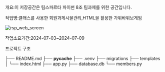 개요:이 저장공간은 팀스파르타 파이썬 8조 팀과제를 위한 공간입니다. 

작업명:클래스를 사용한 회원과게시물관리,HTML을 활용한 가위바위보게임 

![rsp_web_screen](https://github.com/chaerimkim21/team8_python_project/assets/90311848/4c240cdf-2ca3-48de-b694-403159804a1d)


작업소요기간:2024-07-03~2024-07-09

프로젝트 구조

├── README.md
├── __pycache__
├── .venv
├── migrations
├── templates
│   └── index.html
├── app.py
├── database.db
└── members.py
